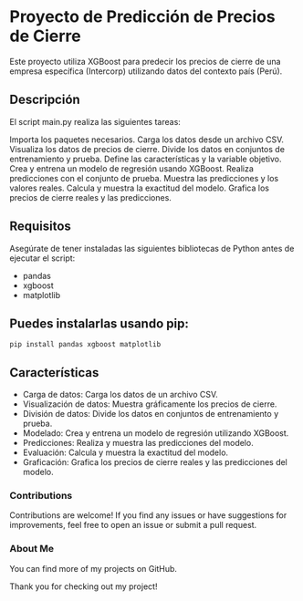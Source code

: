 # Proyecto de Predicción de Precios de Cierre
Este proyecto utiliza XGBoost para predecir los precios de cierre de una empresa específica (Intercorp) utilizando datos del contexto país (Perú).

## Descripción
El script main.py realiza las siguientes tareas:

Importa los paquetes necesarios.
Carga los datos desde un archivo CSV.
Visualiza los datos de precios de cierre.
Divide los datos en conjuntos de entrenamiento y prueba.
Define las características y la variable objetivo.
Crea y entrena un modelo de regresión usando XGBoost.
Realiza predicciones con el conjunto de prueba.
Muestra las predicciones y los valores reales.
Calcula y muestra la exactitud del modelo.
Grafica los precios de cierre reales y las predicciones.

## Requisitos
Asegúrate de tener instaladas las siguientes bibliotecas de Python antes de ejecutar el script:

- pandas
- xgboost
- matplotlib

## Puedes instalarlas usando pip:
```
pip install pandas xgboost matplotlib
```
## Características
- Carga de datos: Carga los datos de un archivo CSV.
- Visualización de datos: Muestra gráficamente los precios de cierre.
- División de datos: Divide los datos en conjuntos de entrenamiento y prueba.
- Modelado: Crea y entrena un modelo de regresión utilizando XGBoost.
- Predicciones: Realiza y muestra las predicciones del modelo.
- Evaluación: Calcula y muestra la exactitud del modelo.
- Graficación: Grafica los precios de cierre reales y las predicciones del modelo.

### Contributions
Contributions are welcome! If you find any issues or have suggestions for improvements, feel free to open an issue or submit a pull request.

### About Me
You can find more of my projects on GitHub.

Thank you for checking out my project!
